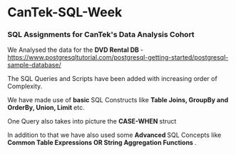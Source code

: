 # CanTek-SQL-Week
<h3> SQL Assignments for CanTek's Data Analysis Cohort </h3>

We Analysed the data for the <b> DVD Rental DB </b> - https://www.postgresqltutorial.com/postgresql-getting-started/postgresql-sample-database/ 

The SQL Queries and Scripts have been added with increasing order of Complexity. 

We have made use of <b> basic </b> SQL Constructs like <b> Table Joins, GroupBy and OrderBy, Union, Limit </b> etc.

One Query also takes into picture the <b> CASE-WHEN </b> struct

In addition to that we have also used some <b> Advanced </b> SQL Concepts like <b> Common Table Expressions OR String Aggregation Functions </b>. 
